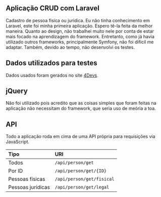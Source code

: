 Aplicação CRUD com Laravel
--------------------------
Cadastro de pessoa fisíca ou jurídica.
Eu não tinha conhecimento em Laravel, este foi minha primeira aplicação. Espero tê-la feita da melhor maneira.
Quanto ao design, não trabalhei muito nele por conta de estar mais focado na aprendizagem do framework.
Entretanto, como já havia utilizado outros frameworks, principalmente Symfony, não foi difícil me adaptar.
Também, devido ao tempo, não desenvolvi os testes.

## Dados utilizados para testes
Dados usados foram gerados no site [4Devs](https://www.4devs.com.br).

## jQuery
Não foi utilizado pois acredito que as coisas simples que foram feitas na aplicação não necessitam do framework, que seria uso de meória a toa.

## API
Todo a aplicação roda em cima de uma API própria para requisições via JavaScript.

| Tipo | URI |
|:----|:---|
|Todos|```/api/person/get```|
|Por ID|```/api/person/get/{ID}```|
|Pessoas físicas|```/api/person/get/fisical```|
|Pessoas jurídicas|```/api/person/get/legal```|
